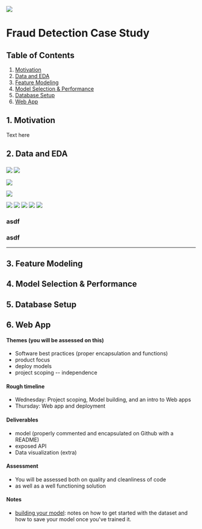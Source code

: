 
![](images/ecommerce-fraud-arm-out-of-screen-feature.jpg)

# Fraud Detection Case Study

## Table of Contents
1. [Motivation](#goal)
2. [Data and EDA](#data)
3. [Feature Modeling](#features)
4. [Model Selection & Performance](#model)
5. [Database Setup](#database)
6. [Web App](#app)
<!-- 7. [Implementation](#implement) -->


## 1. Motivation <a name="goal"></a>

Text here


## 2. Data and EDA  <a name="data"></a>

### 

![](images/event_email.png)
![](images/fraud_email.png)

![](images/boxplot_previous_payout.png)

![](images/fraud_by_different_features.png)

![](images/mosaic_fraud_by_org_twitter_exists.png)
![](images/mosaic_fraud_by_user_type.png)
![](images/mosaic_fraud_by_type_one_user.png)
![](images/mosaic_fraud_by_has_analytics.png)
![](images/feature_importances1.png)

### asdf

### asdf
---

## 3. Feature Modeling  <a name="features"></a>

## 4. Model Selection & Performance  <a name="model"></a>

## 5. Database Setup  <a name="database"></a>

## 6. Web App  <a name="app"></a>


#### Themes (you will be assessed on this)

* Software best practices (proper encapsulation and functions)
* product focus
* deploy models
* project scoping -- independence

#### Rough timeline 

* Wednesday: Project scoping, Model building, and an intro to Web apps
* Thursday: Web app and deployment

#### Deliverables

* model (properly commented and encapsulated on Github with a README)
* exposed API
* Data visualization (extra)

#### Assessment

* You will be assessed both on quality and cleanliness of code
* as well as a well functioning solution

#### Notes

* [building your model](model_notes.md): notes on how to get started with the dataset and how to save your model once you've trained it.
